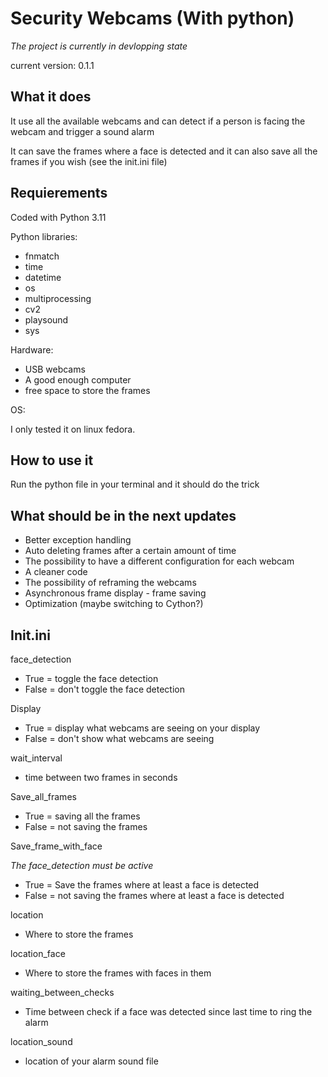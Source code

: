 # Security Webcams (With python)

*The project is currently in devlopping state*

current version: 0.1.1

## What it does

It use all the available webcams and can detect if a person is facing the webcam and trigger a sound alarm

It can save the frames where a face is detected and it can also save all the frames if you wish (see the init.ini file)

## Requierements

Coded with Python 3.11

Python libraries:

* fnmatch
* time
* datetime
* os
* multiprocessing
* cv2
* playsound
* sys

Hardware:

* USB webcams
* A good enough computer
* free space to store the frames

OS:

I only tested it on linux fedora.

## How to use it

Run the python file in your terminal and it should do the trick

## What should be in the next updates

* Better exception handling
* Auto deleting frames after a certain amount of time
* The possibility to have a different configuration for each webcam
* A cleaner code
* The possibility of reframing the webcams
* Asynchronous frame display - frame saving
* Optimization (maybe switching to Cython?)

## Init.ini

face_detection

* True = toggle the face detection
* False = don't toggle the face detection

Display

* True = display what webcams are seeing on your display
* False = don't show what webcams are seeing

wait_interval

* time between two frames in seconds

Save_all_frames

* True = saving all the frames
* False = not saving the frames

Save_frame_with_face

*The face_detection must be active*

* True = Save the frames where at least a face is detected
* False = not saving the frames where at least a face is detected

location

* Where to store the frames

location_face

* Where to store the frames with faces in them

waiting_between_checks

* Time between check if a face was detected since last time to ring the alarm

location_sound

* location of your alarm sound file
